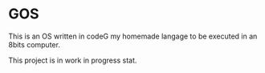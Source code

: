 # GOS
This is an OS written in codeG my homemade langage to be executed in an 8bits computer.

This project is in work in progress stat.

